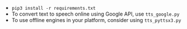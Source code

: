 - `pip3 install -r requirements.txt`
- To convert text to speech online using Google API, use `tts_google.py`
- To use offline engines in your platform, consider using `tts_pyttsx3.py`
